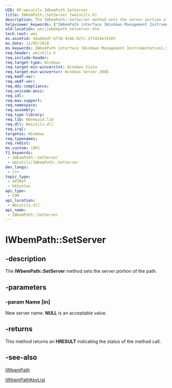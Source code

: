 ```yaml
---
UID: NF:wmiutils.IWbemPath.SetServer
title: IWbemPath::SetServer (wmiutils.h)
description: The IWbemPath::SetServer method sets the server portion of the path.
helpviewer_keywords: ["IWbemPath interface [Windows Management Instrumentation]","SetServer method","IWbemPath.SetServer","IWbemPath::SetServer","SetServer","SetServer method [Windows Management Instrumentation]","SetServer method [Windows Management Instrumentation]","IWbemPath interface","_hmm_iwbempath_setserver","wmi.iwbempath_setserver","wmiutils/IWbemPath::SetServer"]
old-location: wmi\iwbempath_setserver.htm
tech.root: wmi
ms.assetid: 4da66edf-bf38-4246-82fc-27fd14e7d183
ms.date: 12/05/2018
ms.keywords: IWbemPath interface [Windows Management Instrumentation],SetServer method, IWbemPath.SetServer, IWbemPath::SetServer, SetServer, SetServer method [Windows Management Instrumentation], SetServer method [Windows Management Instrumentation],IWbemPath interface, _hmm_iwbempath_setserver, wmi.iwbempath_setserver, wmiutils/IWbemPath::SetServer
req.header: wmiutils.h
req.include-header: 
req.target-type: Windows
req.target-min-winverclnt: Windows Vista
req.target-min-winversvr: Windows Server 2008
req.kmdf-ver: 
req.umdf-ver: 
req.ddi-compliance: 
req.unicode-ansi: 
req.idl: 
req.max-support: 
req.namespace: 
req.assembly: 
req.type-library: 
req.lib: Wbemuuid.lib
req.dll: Wmiutils.dll
req.irql: 
targetos: Windows
req.typenames: 
req.redist: 
ms.custom: 19H1
f1_keywords:
 - IWbemPath::SetServer
 - wmiutils/IWbemPath::SetServer
dev_langs:
 - c++
topic_type:
 - APIRef
 - kbSyntax
api_type:
 - COM
api_location:
 - Wmiutils.dll
api_name:
 - IWbemPath::SetServer
---
```


# IWbemPath::SetServer


## -description

The 
<b>IWbemPath::SetServer</b> method sets the server portion of the path.

## -parameters

### -param Name [in]

New server name. <b>NULL</b> is an acceptable value.

## -returns

This method returns an <b>HRESULT</b> indicating the status of the method call.

## -see-also

<a href="/windows/desktop/api/wmiutils/nn-wmiutils-iwbempath">IWbemPath</a>



<a href="/windows/desktop/api/wmiutils/nn-wmiutils-iwbempathkeylist">IWbemPathKeyList</a>

